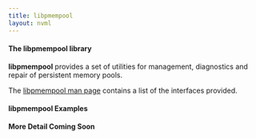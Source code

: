 ```yaml
---
title: libpmempool
layout: nvml
---
```


#### The libpmempool library

**libpmempool** provides a set of utilities for management, diagnostics and 
repair of persistent memory pools.

The [libpmempool man page](libpmempool.3.html) contains a list of the
interfaces provided.

#### libpmempool Examples

**More Detail Coming Soon**

<code data-gist-id='krzycz/53f5b5f33cc6bfbbd80c04a3209202d0' data-gist-file='manpage.c' data-gist-line='37-96' data-gist-highlight-line='41' data-gist-hide-footer='true'></code>

